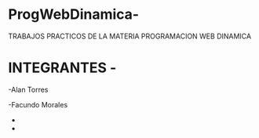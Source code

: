 # ProgWebDinamica-
TRABAJOS PRACTICOS DE LA MATERIA PROGRAMACION WEB DINAMICA 


# INTEGRANTES -

-Alan Torres

-Facundo Morales

-

-
